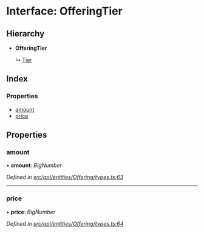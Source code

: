 # Interface: OfferingTier

## Hierarchy

* **OfferingTier**

  ↳ [Tier](tier.md)

## Index

### Properties

* [amount](offeringtier.md#amount)
* [price](offeringtier.md#price)

## Properties

###  amount

• **amount**: *BigNumber*

*Defined in [src/api/entities/Offering/types.ts:63](https://github.com/PolymathNetwork/polymesh-sdk/blob/31a16a34/src/api/entities/Offering/types.ts#L63)*

___

###  price

• **price**: *BigNumber*

*Defined in [src/api/entities/Offering/types.ts:64](https://github.com/PolymathNetwork/polymesh-sdk/blob/31a16a34/src/api/entities/Offering/types.ts#L64)*
